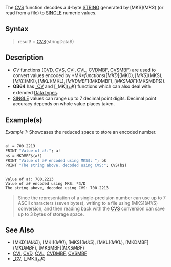 The [CVS](CVS) function decodes a 4-byte [STRING](STRING) generated by [MKS$](MKS$) (or read from a file) to [SINGLE](SINGLE) numeric values.

## Syntax

> result! = [CVS](CVS)(stringData$)

## Description

* *CV* functions ([CVD](CVD), [CVS](CVS), [CVI](CVI), [CVL](CVL), [CVDMBF](CVDMBF), [CVSMBF](CVSMBF)) are used to convert values encoded by *MK$* functions ([MKD$](MKD$), [MKS$](MKS$), [MKI$](MKI$), [MKL$](MKL$), [MKDMBF$](MKDMBF$), [MKSMBF$](MKSMBF$)).
* **QB64** has [_CV](_CV) and [_MK$](_MK$) functions which can also deal with extended [Data types](Data-types).
* [SINGLE](SINGLE) values can range up to 7 decimal point digits. Decimal point accuracy depends on whole value places taken.

## Example(s)

*Example 1:* Showcases the reduced space to store an encoded number.

```vb

a! = 700.2213
PRINT "Value of a!:"; a!
b$ = MKDMBF$(a!)
PRINT "Value of a# encoded using MKS$: "; b$
PRINT "The string above, decoded using CVS:"; CVS(b$)

```

```text

Value of a!: 700.2213
Value of a# encoded using MKS: *♫/D
The string above, decoded using CVS: 700.2213

```

> Since the representation of a single-precision number can use up to 7 ASCII characters (seven bytes), writing to a file using [MKS$](MKS$) conversion, and then reading back with the [CVS](CVS) conversion can save up to 3 bytes of storage space.

## See Also

* [MKD$](MKD$), [MKI$](MKI$), [MKS$](MKS$), [MKL$](MKL$), [MKDMBF$](MKDMBF$), [MKSMBF$](MKSMBF$)
* [CVI](CVI), [CVD](CVD), [CVL](CVL), [CVDMBF](CVDMBF), [CVSMBF](CVSMBF)
* [_CV](_CV), [_MK$](_MK$)
